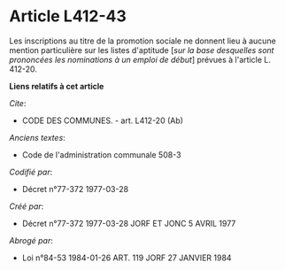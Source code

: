 # Article L412-43

Les inscriptions au titre de la promotion sociale ne donnent lieu à aucune mention particulière sur les listes d'aptitude
[*sur la base desquelles sont prononcées les nominations à un emploi de début*] prévues à l'article L. 412-20.

**Liens relatifs à cet article**

_Cite_:

  - CODE DES COMMUNES. - art. L412-20 (Ab)

_Anciens textes_:

  - Code de l'administration communale 508-3

_Codifié par_:

  - Décret n°77-372 1977-03-28

_Créé par_:

  - Décret n°77-372 1977-03-28 JORF ET JONC 5 AVRIL 1977

_Abrogé par_:

  - Loi n°84-53 1984-01-26 ART. 119 JORF 27 JANVIER 1984
